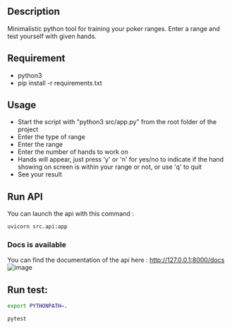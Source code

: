## Description
Minimalistic python tool for training your poker ranges. Enter a range and test yourself with given hands.

## Requirement
- python3
- pip install -r requirements.txt

## Usage
- Start the script with "python3 src/app.py" from the root folder of the project 
- Enter the type of range
- Enter the range 
- Enter the number of hands to work on
- Hands will appear, just press 'y' or 'n' for yes/no to indicate if the hand showing on screen is within your range or not, or use 'q' to quit
- See your result

## Run API

You can launch the api with this command :
```sh
uvicorn src.api:app
```
### Docs is available

You can find the documentation of the api here :
http://127.0.0.1:8000/docs
![image](https://user-images.githubusercontent.com/55802491/210111506-ccacc4d5-a2d5-4c1a-bb7a-c4d979aa93e0.png)

## Run test:
```sh
export PYTHONPATH=.
```
```sh
pytest
```
